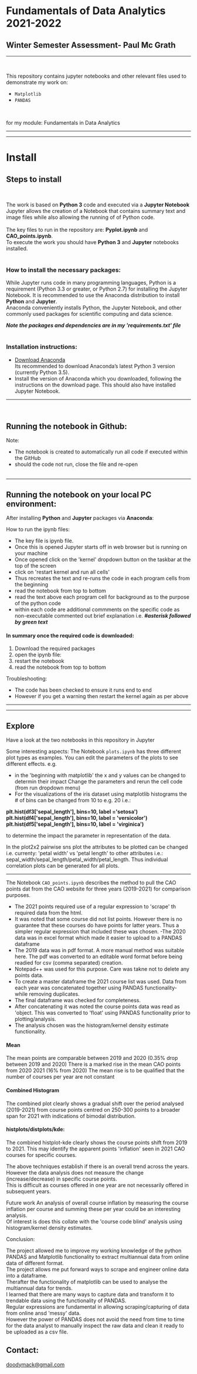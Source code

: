 
# Fundamentals of Data Analytics 2021-2022
## Winter Semester Assessment- Paul Mc Grath
***
<br>

This repository contains jupyter notebooks and other relevant files used to demonstrate my work on:
- ``Matplotlib``
- ``PANDAS``
<br>

 for my module: 
 Fundamentals in Data Analytics

---
---

# Install

Steps to install
---
<br>

The work is based on **Python 3** code and executed via a **Jupyter Notebook** <br>
Jupyter allows the creation of a Notebook that contains summary text and image files while also allowing the running of of Python code. <br><br>
The key files to run in the repository are:  **Pyplot.ipynb** and **CAO_points.ipynb**. <br>
To execute the work you should have **Python 3**  and  **Jupyter** notebooks installed. <br><br>


### How to install the necessary packages:
While Jupyter runs code in many programming languages, Python is a requirement (Python 3.3 or greater, or Python 2.7) for installing the Jupyter Notebook. It is recommended to use the Anaconda distribution to install **Python** and **Jupyter**. <br>
Anaconda conveniently installs Python, the Jupyter Notebook, and other commonly used packages for scientific computing and data science.

***Note the packages and dependencies are in my 'requirements.txt' file*** <br> <br>

### Installation instructions:

- [Download Anaconda](https://www.anaconda.com/products/individual) <br>
 Its recommended to download Anaconda’s latest Python 3 version (currently Python 3.5).
- Install the version of Anaconda which you downloaded, following the instructions on the download page.
This should also have installed Jupyter Notebook. <br>
---
<br>

## Running the notebook in Github:

Note: 
- The notebook is created to automatically run all code if executed within the GitHub 
- should the code not run, close the file and re-open <br><br>

---

## Running the notebook on your local PC environment:

After installing **Python** and **Jupyter** packages via **Anaconda**:


How to run the ipynb files:

- The key file is ipynb file.
- Once this is opened Jupyter starts off in web browser but is running on your machine
- Once opened click on the 'kernel' dropdown button on the taskbar at the top of the screen
- click on 'restart kernel and run all cells'
- Thus recreates the text and re-runs the code in each program cells from the beginning
- read the notebook from top to bottom
- read the text above each program cell for background as to the purpose of the python code 
- within each code are additional commments on the specific code  as non-executable commented out brief explanation  i.e. ***#asterisk followed by green text***

#### In summary once the required code is downloaded:
1. Download the required packages
2. open the ipynb file: 
3. restart the notebook
4. read the notebook from top to bottom

Troubleshooting:
- The code has been checked to ensure it runs end to end
- However if you get a warning then restart the kernel again as per above <br>

---
---



## Explore 


Have a look at the two notebooks in this repository in Jupyter

Some interesting aspects:
The Notebook `plots.ipynb` has three different plot types as examples. You can edit the parameters of the plots to see different effects.
e.g.
- in the 'beginning with matplotlib' the  x and y values can be changed to determin their impact Change the parameters and rerun the cell code (from run dropdown menu)
- For the visualizations of the iris dataset using matplotlib histograms the # of bins can be changed  from 10 to e.g. 20 i.e.: <br>

**plt.hist(df3['sepal_length'], bins=10, label ='setosa')
plt.hist(df4['sepal_length'], bins=10, label = 'versicolor')
plt.hist(df5['sepal_length'], bins=10, label = 'virginica')**

to determine the impact the parameter in  representation of the data.

In the plot2x2 pairwise sns plot the attributes to be plotted can be changed i.e. currenty: 'petal width' vs 'petal length'  to other attributes i.e.: sepal_width/sepal_length/petal_width/petal_length.  Thus individual correlation plots can be generated for all plots.

---

The Notebook `CAO_points.ipynb` describes the method to pull the CAO points dat from the CAO website for three years (2019-2021) for comparison purposes.

- The 2021 points required use of a regular expression to 'scrape' th required data from the html.
- It was noted that some course did not list points. However there is no guarantee that these courses do have points for latter years.  Thus a simpler regular expression that included these was chosen.
-The 2020 data was in excel format which made it easier to upload to a PANDAS dataframe
- The 2019 data was in pdf format.  A more manual method was suitable here.  The pdf was converted to an editable word format before being readied for csv (comma separated) creation.
- Notepad++ was used for this purpose. Care was takne not to delete any points data.
- To create a master dataframe the 2021 course list was used.  Data from each year was concatenated together using PANDAS functionality- while removing duplicates.
- The final dataframe was checked for completeness.
- After concatenating it was noted the course points data was read as 'object. This was converted to 'float' using PANDAS functionality prior to plotting/analysis.
- The analysis chosen was the histogram/kernel density estimate functionality.

#### Mean
The mean points are comparable between 2019 and 2020 (0.35% drop between 2019 and 2020)
There is a marked rise in the mean CAO points from 2020 2021 (16% from 2020)
The mean rise is to be qualified that the number of courses per year are not constant
#### Combined Histogram
The combined plot clearly shows a gradual shift over the period analysed (2019-2021) from course points centred on 250-300 points to a broader span for 2021 with indications of bimodal distribution.

#### histplots/distplots/kde:
The combined histplot-kde clearly shows the course points shift from 2019 to 2021.
This may identify the apparent points 'inflation' seen in 2021 CAO courses for specific courses.

The above techniques establish if there is an overall trend across the years. <br> 
However the data analysis does not measure the change (increase/decrease) in specific course points.<br> This is difficult as courses offered in one year are not necessarily offered in subsequent years.<br> 

Future work
An analysis of overall course inflation by measuring the course inflation per course and summing these per year could be an interesting analysis.<br> Of interest is does this collate with the 'course code blind' analysis using histogram/kernel density estimates.<br> 


Conclusion:

The project allowed me to improve my working knowledge of the python PANDAS and Matplotlib  functionality to extract multiannual data from online data of different format. <br>  The project allows me put forward ways to scrape and engineer online data into a dataframe. <br>  Therafter the functionality of matplotlib can be used to analyse the multiannual data for trends.<br> 
I learned that there are many ways to capture data and transform it to trendable data using the functionality of PANDAS. <br> 
Regular expressions are fundamental in allowing scraping/capturing of data from online ansd 'messy' data.<br> 
However the power of PANDAS does not avoid the need from time to time for the data analyst to manually inspect the raw data and clean it ready to be uploaded as a csv file. <br> 



## Contact: 

[doodymack@gmail.com](mailto:doodymack@gmail.com)

